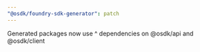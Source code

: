 ```yaml
---
"@osdk/foundry-sdk-generator": patch
---
```


Generated packages now use ^ dependencies on @osdk/api and @osdk/client
